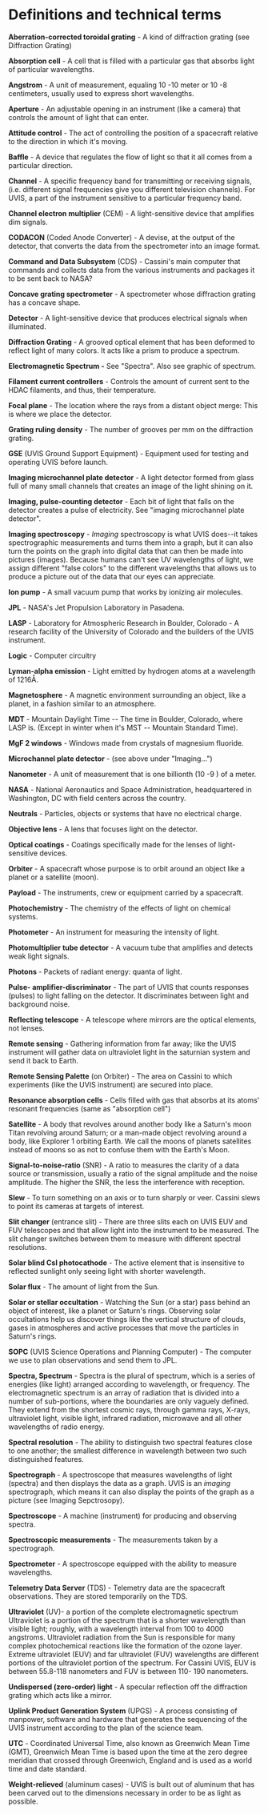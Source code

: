# Definitions and technical terms

**Aberration-corrected toroidal grating** - A kind of diffraction grating (see Diffraction Grating)

**Absorption cell** - A cell that is filled with a particular gas that absorbs light of particular
wavelengths.

**Angstrom** - A unit of measurement, equaling 10 -10 meter or 10 -8 centimeters, usually used to
express short wavelengths.

**Aperture** - An adjustable opening in an instrument (like a camera) that controls the amount of
light that can enter.

**Attitude control** - The act of controlling the position of a spacecraft relative to the direction in
which it's moving.

**Baffle** - A device that regulates the flow of light so that it all comes from a particular direction.

**Channel** - A specific frequency band for transmitting or receiving signals, (i.e. different signal
frequencies give you different television channels). For UVIS, a part of the instrument sensitive
to a particular frequency band.

**Channel electron multiplier** (CEM) - A light-sensitive device that amplifies dim signals.

**CODACON** (Coded Anode Converter) - A devise, at the output of the detector, that converts the
data from the spectrometer into an image format.

**Command and Data Subsystem** (CDS) - Cassini's main computer that commands and collects
data from the various instruments and packages it to be sent back to NASA?

**Concave grating spectrometer** - A spectrometer whose diffraction grating has a concave shape.

**Detector** - A light-sensitive device that produces electrical signals when illuminated.

**Diffraction Grating** - A grooved optical element that has been deformed to reflect light of many
colors. It acts like a prism to produce a spectrum.

**Electromagnetic Spectrum -** See "Spectra". Also see graphic of spectrum.

**Filament current controllers** - Controls the amount of current sent to the HDAC filaments, and
thus, their temperature.

**Focal plane** - The location where the rays from a distant object merge: This is where we place
the detector.

**Grating ruling density** - The number of grooves per mm on the diffraction grating.

**GSE** (UVIS Ground Support Equipment) - Equipment used for testing and operating UVIS
before launch.

**Imaging microchannel plate detector** - A light detector formed from glass full of many small
channels that creates an image of the light shining on it.

**Imaging, pulse-counting detector** - Each bit of light that falls on the detector creates a pulse of
electricity. See "imaging microchannel plate detector".

**Imaging spectroscopy** - _Imaging_ spectroscopy is what UVIS does--it takes spectrographic
measurements and turns them into a graph, but it can also turn the points on the graph into digital
data that can then be made into pictures (images). Because humans can't see UV wavelengths of
light, we assign different "false colors" to the different wavelengths that allows us to produce a
picture out of the data that our eyes can appreciate.

**Ion pump** - A small vacuum pump that works by ionizing air molecules.

**JPL** - NASA's Jet Propulsion Laboratory in Pasadena.

**LASP** - Laboratory for Atmospheric Research in Boulder, Colorado - A research facility of the
University of Colorado and the builders of the UVIS instrument.

**Logic** - Computer circuitry

**Lyman-alpha emission** - Light emitted by hydrogen atoms at a wavelength of 1216Å.

**Magnetosphere** - A magnetic environment surrounding an object, like a planet, in a fashion
similar to an atmosphere.

**MDT** - Mountain Daylight Time -- The time in Boulder, Colorado, where LASP is. (Except in
winter when it's MST -- Mountain Standard Time).

**MgF 2 windows** - Windows made from crystals of magnesium fluoride.

**Microchannel plate detector** - (see above under "Imaging...")

**Nanometer** - A unit of measurement that is one billionth (10 -9 ) of a meter.

**NASA** - National Aeronautics and Space Administration, headquartered in Washington, DC with
field centers across the country.

**Neutrals** - Particles, objects or systems that have no electrical charge.

**Objective lens** - A lens that focuses light on the detector.


**Optical coatings** - Coatings specifically made for the lenses of light-sensitive devices.

**Orbiter** - A spacecraft whose purpose is to orbit around an object like a planet or a satellite
(moon).

**Payload** - The instruments, crew or equipment carried by a spacecraft.

**Photochemistry** - The chemistry of the effects of light on chemical systems.

**Photometer** - An instrument for measuring the intensity of light.

**Photomultiplier tube detector** - A vacuum tube that amplifies and detects weak light signals.

**Photons** - Packets of radiant energy: quanta of light.

**Pulse- amplifier-discriminator** - The part of UVIS that counts responses (pulses) to light falling
on the detector. It discriminates between light and background noise.

**Reflecting telescope** - A telescope where mirrors are the optical elements, not lenses.

**Remote sensing** - Gathering information from far away; like the UVIS instrument will gather
data on ultraviolet light in the saturnian system and send it back to Earth.

**Remote Sensing Palette** (on Orbiter) - The area on Cassini to which experiments (like the UVIS
instrument) are secured into place.

**Resonance absorption cells** - Cells filled with gas that absorbs at its atoms' resonant frequencies
(same as "absorption cell")

**Satellite** - A body that revolves around another body like a Saturn's moon Titan revolving
around Saturn; or a man-made object revolving around a body, like Explorer 1 orbiting Earth.
We call the moons of planets satellites instead of moons so as not to confuse them with the
Earth's Moon.

**Signal-to-noise-ratio** (SNR) - A ratio to measures the clarity of a data source or transmission,
usually a ratio of the signal amplitude and the noise amplitude. The higher the SNR, the less the
interference with reception.

**Slew** - To turn something on an axis or to turn sharply or veer. Cassini slews to point its cameras
at targets of interest.

**Slit changer** (entrance slit) - There are three slits each on UVIS EUV and FUV telescopes and
that allow light into the instrument to be measured. The slit changer switches between them to
measure with different spectral resolutions.


**Solar blind CsI photocathode** - The active element that is insensitive to reflected sunlight only
seeing light with shorter wavelength.

**Solar flux** - The amount of light from the Sun.

**Solar or stellar occultation** - Watching the Sun (or a star) pass behind an object of interest, like
a planet or Saturn's rings. Observing solar occultations help us discover things like the vertical
structure of clouds, gases in atmospheres and active processes that move the particles in Saturn's
rings.

**SOPC** (UVIS Science Operations and Planning Computer) - The computer we use to plan
observations and send them to JPL.

**Spectra, Spectrum** - Spectra is the plural of spectrum, which is a series of energies (like light)
arranged according to wavelength, or frequency. The electromagnetic spectrum is an array of
radiation that is divided into a number of sub-portions, where the boundaries are only vaguely
defined. They extend from the shortest cosmic rays, through gamma rays, X-rays, ultraviolet
light, visible light, infrared radiation, microwave and all other wavelengths of radio energy.

**Spectral resolution** - The ability to distinguish two spectral features close to one another; the
smallest difference in wavelength between two such distinguished features.

**Spectrograph** - A spectroscope that measures wavelengths of light (spectra) and then displays
the data as a graph. UVIS is an _imaging_ spectrograph, which means it can also display the points
of the graph as a picture (see Imaging Sepctrosopy).

**Spectroscope** - A machine (instrument) for producing and observing spectra.

**Spectroscopic measurements** - The measurements taken by a spectrograph.

**Spectrometer** - A spectroscope equipped with the ability to measure wavelengths.

**Telemetry Data Server** (TDS) - Telemetry data are the spacecraft observations. They are stored
temporarily on the TDS.

**Ultraviolet** (UV)- a portion of the complete electromagnetic spectrum Ultraviolet is a portion of
the spectrum that is a shorter wavelength than visible light; roughly, with a wavelength interval
from 100 to 4000 angstroms. Ultraviolet radiation from the Sun is responsible for many complex
photochemical reactions like the formation of the ozone layer. Extreme ultraviolet (EUV) and far
ultraviolet (FUV) wavelengths are different portions of the ultraviolet portion of the spectrum.
For Cassini UVIS, EUV is between 55.8-118 nanometers and FUV is between 110- 190
nanometers.

**Undispersed (zero-order) light** - A specular reflection off the diffraction grating which acts like
a mirror.


**Uplink Product Generation System** (UPGS) - A process consisting of manpower, software and
hardware that generates the sequencing of the UVIS instrument according to the plan of the
science team.

**UTC** - Coordinated Universal Time, also known as Greenwich Mean Time (GMT), Greenwich
Mean Time is based upon the time at the zero degree meridian that crossed through Greenwich,
England and is used as a world time and date standard.

**Weight-relieved** (aluminum cases) - UVIS is built out of aluminum that has been carved out to
the dimensions necessary in order to be as light as possible.



